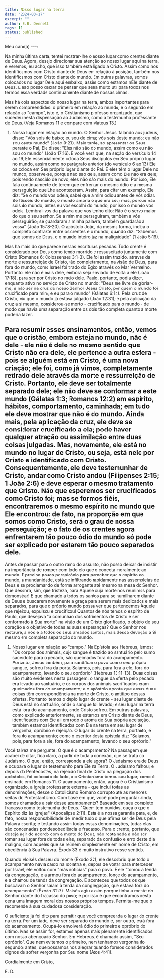 ```yaml
---
title: Nosso lugar na terra
date: "2024-03-17"
excerpt: ""
author: E.B. Dennett
tags: []
status: published
---
```


Meu caro(a) ---:

Na minha última carta, tentei mostrar-lhe o nosso lugar como crentes
diante de Deus. Agora, desejo direcionar sua atenção ao nosso lugar aqui
na terra, e veremos, eu acho, que isso também está ligado a Cristo.
Assim como nos identificamos com Cristo diante de Deus em relação à
posição, também nos identificamos com Cristo diante do mundo. Em outras
palavras, somos colocados no lugar Dele aqui embaixo, assim como estamos
nEle diante de Deus. E não posso deixar de pensar que seria muito útil
para todos nós termos essa verdade continuamente diante de nossas almas.

Mas há dois aspectos do nosso lugar na terra, ambos importantes para
serem compreendidos: o primeiro em relação ao mundo, e o segundo em
relação ao "campo", isto é, o Cristianismo professo organizado, que
sucedeu nesta dispensação ao Judaísmo, como a testemunha professante de
Deus. (Veja Romanos 11 e compare com Mateus 13.)

1. Nosso lugar em relação ao mundo. O Senhor Jesus, falando aos judeus,
   disse: "Vós sois de baixo; eu sou de cima; vós sois deste mundo; eu
   não sou deste mundo" (João 8:23). Mais tarde, ao apresentar os Seus
   perante o Pai, Ele disse: "Eles não são do mundo, assim como eu não
   sou do mundo" (João 17:16). E você verá que, na seção do versículo
   14 ao 19, Ele essencialmente coloca Seus discípulos em Seu próprio
   lugar no mundo, assim como no parágrafo anterior (do versículo 6
   ao 13) Ele os coloca em Seu próprio lugar diante do Pai. E eles têm
   o lugar Dele no mundo, observe-se, porque não são dele, assim como
   Ele não era dele; pois tendo nascido de novo, eles não são mais do
   mundo. Por isso, Ele fala continuamente de terem que enfrentar o
   mesmo ódio e a mesma perseguição que Lhe aconteceram. Assim, para
   citar um exemplo, Ele diz: "Se o mundo vos odeia, sabei que a mim
   odiou antes de vós odiar. Se fôsseis do mundo, o mundo amaria o que
   era seu; mas, porque não sois do mundo, antes eu vos escolhi do
   mundo, por isso o mundo vos odeia. Lembrai-vos da palavra que vos
   tenho dito: Não é o servo maior do que o seu senhor. Se a mim me
   perseguiram, também a vós perseguirão; se guardaram a minha palavra,
   também guardarão a vossa" (João 15:18-20). O apóstolo João, da
   mesma forma, indica o completo contraste entre os crentes e o mundo,
   quando diz: "Sabemos que somos de Deus, e o mundo inteiro jaz na
   malignidade" (1 João 5:19).

Mas há mais do que parece nessas escrituras pesadas. Todo crente é
considerado por Deus como tendo morrido e ressuscitado juntamente com
Cristo (Romanos 6; Colossenses 3:1-3). Ele foi assim trazido, através da
morte e ressurreição de Cristo, tão completamente, na visão de Deus,
para fora do mundo, como Israel foi tirado do Egito através do Mar
Vermelho. Portanto, ele não é mais dele, embora seja enviado de volta a
ele (João 17:18), para ser por Cristo no meio dele. Paulo, portanto,
podia dizer, enquanto ativo no serviço de Cristo no mundo: "Deus me
livre de gloriar-me, a não ser na cruz de nosso Senhor Jesus Cristo, por
quem o mundo foi crucificado para mim, e eu para o mundo" (Gálatas
6:14). Pela cruz de Cristo, viu que o mundo já estava julgado (João
12:31); e pela aplicação da cruz a si mesmo, considerou-se morto -
crucificado para o mundo - de modo que havia uma separação entre os dois
tão completa quanto a morte poderia fazer.

## Para resumir esses ensinamentos, então, vemos que o cristão, embora esteja no mundo, não é dele - ele não é dele no mesmo sentido que Cristo não era dele, ele pertence a outra esfera - pois se alguém está em Cristo, é uma nova criação; ele foi, como já vimos, completamente retirado dele através da morte e ressurreição de Cristo. Portanto, ele deve ser totalmente separado dele; ele não deve se conformar a este mundo (Gálatas 1:3; Romanos 12:2) em espírito, hábitos, comportamento, caminhada; em tudo ele deve mostrar que não é do mundo. Ainda mais, pela aplicação da cruz, ele deve se considerar crucificado a ela; pode haver qualquer atração ou assimilação entre duas coisas julgadas. Mas, novamente, ele está no mundo no lugar de Cristo, ou seja, está nele por Cristo e identificado com Cristo. Consequentemente, ele deve testemunhar de Cristo, andar como Cristo andou (Filipenses 2:15; 1 João 2:6) e deve esperar o mesmo tratamento que Cristo. Não que esperemos ser crucificados como Cristo foi; mas se formos fiéis, encontraremos o mesmo espírito no mundo que Ele encontrou: de fato, na proporção em que somos como Cristo, será o grau de nossa perseguição; e o fato de os crentes agora enfrentarem tão pouco ódio do mundo só pode ser explicado por estarem tão pouco separados dele.

Antes de passar para o outro ramo do assunto, não posso deixar de
insistir na importância de romper com todo elo que o conecta moralmente
ao mundo. É preciso pouca perspicácia para perceber que o espírito do
mundo, a mundanidade, está se infiltrando rapidamente nas assembleias de
Deus e se proclamando de forma arrogante até mesmo na mesa do Senhor.
Que desonra, sim, que tristeza, para Aquele cuja morte nos reunimos para
demonstrar! E que chamado a todos os santos para se humilharem diante de
Deus e buscarem novamente a graça para serem mais dedicados e mais
separados, para que o próprio mundo possa ver que pertencemos Àquele que
rejeitou, expulsou e crucificou! Quantos de nós temos o espírito de
Paulo, que desejava "a comunhão dos sofrimentos de Cristo e ser
conformado à Sua morte" na visão de um Cristo glorificado, o objeto de
seu coração e o objetivo de todas as suas esperanças? Que o Senhor nos
restaure, a nós e a todos os seus amados santos, mais dessa devoção a Si
mesmo em completa separação do mundo.

1. Nosso lugar em relação ao "campo." Na Epístola aos Hebreus, lemos:
   "Os corpos dos animais, cujo sangue é trazido ao santuário pelo
   sumo sacerdote para o pecado, são queimados fora do acampamento.
   Portanto, Jesus também, para santificar o povo com o seu próprio
   sangue, sofreu fora da porta. Saiamos, pois, para fora a ele, fora
   do acampamento, levando o seu opróbrio" (Hebreus 13:11-13). Duas
   coisas são muito evidentes nesta passagem: o sangue da oferta pelo
   pecado era levado ao santuário, e os corpos dos animais sacrificados
   eram queimados fora do acampamento; e o apóstolo aponta que essas
   duas coisas têm correspondência na morte de Cristo, o antitipo
   dessas ofertas. Portanto, temos o duplo lugar do crente - seu lugar
   diante de Deus está no santuário, onde o sangue foi levado; e seu
   lugar na terra está fora do acampamento, onde Cristo sofreu. Em
   outras palavras, como explicado anteriormente, se estamos em Cristo
   diante de Deus, identificados com Ele ali em todo o aroma de Sua
   própria aceitação, também estamos identificados com Ele na terra em
   seu lugar de vergonha, opróbrio e rejeição. O lugar do crente na
   terra, portanto, é fora do acampamento; como o escritor desta
   epístola diz: "Saiamos, pois, para fora a ele, fora do acampamento,
   levando o seu opróbrio."

Você talvez me pergunte: O que é o acampamento? Na passagem que acabei
de citar, fica claro, a partir de toda a conexão, que se trata do
Judaísmo. O que, então, corresponde a ele agora? O Judaísmo era de Deus
e ocupava o lugar de testemunho para Ele na Terra. O Judaísmo falhou; e
depois do Pentecostes, na rejeição final de Cristo na pregação dos
apóstolos, foi colocado de lado, e o Cristianismo tomou seu lugar, como
é ensinado em Romanos 11. O acampamento, então, agora é o Cristianismo
organizado, a igreja professante externa - que inclui todas as
denominações, desde o Catolicismo Romano corrupto até as menores seitas
do Protestantismo. Com base em que, você pode perguntar ainda, somos
chamados a sair desse acampamento? Baseado em seu completo fracasso como
testemunha de Deus. "Quem tem ouvidos, ouça o que o Espírito diz às
igrejas" (Apocalipse 2:11). Esta é a nossa garantia para, e, de fato,
nossa responsabilidade de, medir tudo o que afirma ser de Deus pela
Palavra escrita; e testando assim todas essas denominações, todas elas
são condenadas por desobediência e fracasso. Para o crente, portanto,
que deseja agir de acordo com a mente de Deus, não resta nada a não ser
tomar seu lugar fora de todas elas, separado da confusão e erro deste
dia maligno, com aqueles que se reúnem simplesmente em nome de Cristo,
em obediência à Sua Palavra. Êxodo 33 é muito instrutivo nesse sentido.

Quando Moisés desceu do monte (Êxodo 32), ele descobriu que todo o
acampamento havia caído na idolatria e, depois de voltar para interceder
por Israel, ele voltou com "más notícias" para o povo. E ele "tomou a
tenda da congregação, e a armou fora do acampamento, longe do
acampamento, e a chamou de tenda da congregação. E aconteceu que todos
os que buscavam o Senhor saíam à tenda da congregação, que estava fora
do acampamento" (Êxodo 32:7). Moisés agiu assim porque tinha a mente do
Senhor diante do fracasso do povo; e por isso é que encontramos nesta
cena uma imagem moral dos nossos próprios tempos. Permita-me que o
recomende à sua cuidadosa consideração.

O suficiente já foi dito para permitir que você compreenda o lugar do
crente na terra. Por um lado, deve ser separado do mundo e, por outro,
está fora do acampamento. Ocupá-lo envolverá ódio do primeiro e opróbrio
do último. Mas se assim for, estamos apenas mais plenamente
identificados com nosso abençoado Senhor. Em Hebreus, é chamado assim,
"Seu opróbrio". Que nem evitemos o primeiro, nem tenhamos vergonha do
segundo; antes, que possamos nos alegrar quando formos considerados
dignos de sofrer vergonha por Seu nome (Atos 4:41).

Cordialmente em Cristo,

E. D.